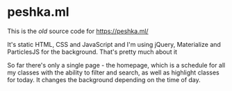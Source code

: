# peshka.ml

This is the *old* source code for https://peshka.ml/

It's static HTML, CSS and JavaScript and I'm using jQuery, Materialize and ParticlesJS for the background. That's pretty much about it

So far there's only a single page - the homepage, which is a schedule for all my classes with the ability to filter and search, as well as highlight classes for today. It changes the background depending on the time of day.

